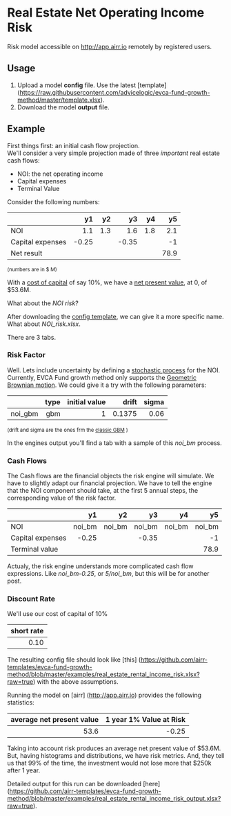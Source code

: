 # Real Estate Net Operating Income Risk

Risk model accessible on http://app.airr.io remotely by registered users.

## Usage

1. Upload a model **config** file. Use the latest [template] (https://raw.githubusercontent.com/advicelogic/evca-fund-growth-method/master/template.xlsx).
2. Download the model **output** file.

## Example

First things first: an initial cash flow projection.   
We'll consider a very simple projection made of three *important* real estate
cash flows:

* NOI: the net operating income
* Capital expenses
* Terminal Value

Consider the following numbers:

|                  |   y1 |  y2 |   y3 |  y4 |   y5 |
|------------------|-----:|----:|-----:|----:|-----:|
| NOI              |  1.1 | 1.3 |  1.6 | 1.8 |  2.1 |
| Capital expenses | -0.25 |     | -0.35 |     |    -1 |
| Net result  |      |     |      |     | 78.9 |
<sup>(numbers are in $ M)</sup>

With a [cost of capital](https://en.wikipedia.org/wiki/Cost_of_capital) of say 10%,
we have a [net present value](https://en.wikipedia.org/wiki/Net_present_value),
at 0, of $53.6M.

What about the *NOI risk*?

After downloading the [config template](), we can give it a more specific name. What about *NOI_risk.xlsx*.

There are 3 tabs.

### Risk Factor

Well. Lets include uncertainty by defining a [stochastic process](https://en.wikipedia.org/wiki/Stochastic_process)
for the NOI. Currently, EVCA Fund growth method only supports the [Geometric Brownian motion](https://en.wikipedia.org/wiki/Geometric_Brownian_motion).
We could give it a try with the following parameters:

|        |type| initial value |  drift | sigma |
|-------:|----:|----------:|-------:|------:|
| noi_gbm | gbm    |        1 | 0.1375 |  0.06 |
<sup>(drift and sigma are the ones frm the [classic GBM](https://github.com/airr-templates/brown-one/wiki/Model-config-variables) )</sup>

In the engines output you'll find a tab with a sample of this *noi_bm* process.

### Cash Flows

The Cash flows are the financial objects the risk engine will simulate. We have to slightly adapt our financial projection.
We have to tell the engine that the NOI component should take, at the first 5 annual steps, the corresponding value of the risk factor.

|                  |   y1 |  y2 |   y3 |  y4 |   y5 |
|------------------|-----:|----:|-----:|----:|-----:|
| NOI              |  noi_bm |  noi_bm |  noi_bm |  noi_bm |   noi_bm |
| Capital expenses | -0.25 |     | -0.35 |     |    -1 |
| Terminal value   |      |     |      |     | 78.9 |

Actualy, the risk engine understands more complicated cash flow expressions.
Like *noi_bm-0.25*, or *5/noi_bm*, but this will be for another post.

### Discount Rate

We'll use our cost of capital of 10%

| short rate |
|-----------:|
|       0.10 |

The resulting config file should look like [this]
(https://github.com/airr-templates/evca-fund-growth-method/blob/master/examples/real_estate_rental_income_risk.xlsx?raw=true)
with the above assumptions.



Running the model on [airr] (http://app.airr.io) provides the following statistics:

| average net present value | 1 year 1% Value at Risk |
|--------------------------:|------------------------:|
|                      53.6 |                   -0.25 |

Taking into account risk produces an average net present value of $53.6M.
But, having histograms and distributions, we have risk metrics. And, they tell
us that 99% of the time, the investment would not lose more that $250k after 1 year.

Detailed output for this run can be downloaded [here] (https://github.com/airr-templates/evca-fund-growth-method/blob/master/examples/real_estate_rental_income_risk_output.xlsx?raw=true).
